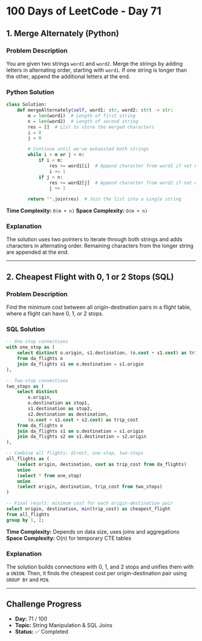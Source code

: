 # 100 Days of LeetCode - Day 71

## 1. Merge Alternately (Python)

### Problem Description

You are given two strings `word1` and `word2`. Merge the strings by adding letters in alternating order, starting with `word1`. If one string is longer than the other, append the additional letters at the end.

### Python Solution

```python
class Solution:
    def mergeAlternately(self, word1: str, word2: str) -> str:
        m = len(word1)  # Length of first string
        n = len(word2)  # Length of second string
        res = []  # List to store the merged characters
        i = 0
        j = 0

        # Continue until we've exhausted both strings
        while i < m or j < n:
            if i < m:
                res += word1[i]  # Append character from word1 if not exhausted
                i += 1
            if j < n:
                res += word2[j]  # Append character from word2 if not exhausted
                j += 1

        return "".join(res)  # Join the list into a single string
```

**Time Complexity:** `O(m + n)`
**Space Complexity:** `O(m + n)`

### Explanation

The solution uses two pointers to iterate through both strings and adds characters in alternating order. Remaining characters from the longer string are appended at the end.

---

## 2. Cheapest Flight with 0, 1 or 2 Stops (SQL)

### Problem Description

Find the minimum cost between all origin-destination pairs in a flight table, where a flight can have 0, 1, or 2 stops.

### SQL Solution

```sql
-- One-stop connections
with one_stop as (
    select distinct o.origin, s1.destination, (o.cost + s1.cost) as trip_cost
    from da_flights o
    join da_flights s1 on o.destination = s1.origin
),

-- Two-stop connections
two_stops as (
    select distinct
        o.origin,
        o.destination as stop1,
        s1.destination as stop2,
        s2.destination as destination,
        (o.cost + s1.cost + s2.cost) as trip_cost
    from da_flights o
    join da_flights s1 on o.destination = s1.origin
    join da_flights s2 on s1.destination = s2.origin
),

-- Combine all flights: direct, one-stop, two-stops
all_flights as (
    (select origin, destination, cost as trip_cost from da_flights)
    union
    (select * from one_stop)
    union
    (select origin, destination, trip_cost from two_stops)
)

-- Final result: minimum cost for each origin-destination pair
select origin, destination, min(trip_cost) as cheapest_flight
from all_flights
group by 1, 2;
```

**Time Complexity:** Depends on data size, uses joins and aggregations
**Space Complexity:** O(n) for temporary CTE tables

### Explanation

The solution builds connections with 0, 1, and 2 stops and unifies them with a `UNION`. Then, it finds the cheapest cost per origin-destination pair using `GROUP BY` and `MIN`.

---

## Challenge Progress

* **Day:** 71 / 100
* **Topic:** String Manipulation & SQL Joins
* **Status:** ✅ Completed
